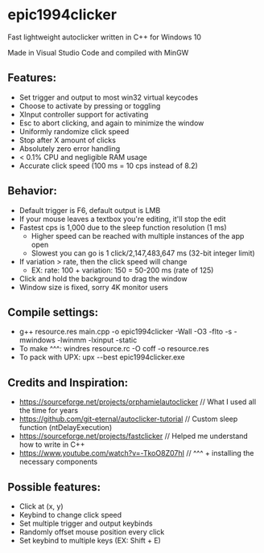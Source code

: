 # epic1994clicker

Fast lightweight autoclicker written in C++ for Windows 10

Made in Visual Studio Code and compiled with MinGW

## Features:
 - Set trigger and output to most win32 virtual keycodes
 - Choose to activate by pressing or toggling
 - XInput controller support for activating
 - Esc to abort clicking, and again to minimize the window
 - Uniformly randomize click speed
 - Stop after X amount of clicks
 - Absolutely zero error handling
 - < 0.1% CPU and negligible RAM usage
 - Accurate click speed (100 ms = 10 cps instead of 8.2)

## Behavior:
 - Default trigger is F6, default output is LMB
 - If your mouse leaves a textbox you're editing, it'll stop the edit
 - Fastest cps is 1,000 due to the sleep function resolution (1 ms)
     - Higher speed can be reached with multiple instances of the app open
     - Slowest you can go is 1 click/2,147,483,647 ms (32-bit integer limit)
 - If variation > rate, then the click speed will change
     - EX: rate: 100 + variation: 150 = 50-200 ms (rate of 125)
 - Click and hold the background to drag the window
 - Window size is fixed, sorry 4K monitor users

## Compile settings:
 - g++ resource.res main.cpp -o epic1994clicker -Wall -O3 -flto -s -mwindows -lwinmm -lxinput -static
 - To make ^^^: windres resource.rc -O coff -o resource.res
 - To pack with UPX: upx --best epic1994clicker.exe

## Credits and Inspiration:
 - https://sourceforge.net/projects/orphamielautoclicker   // What I used all the time for years
 - https://github.com/git-eternal/autoclicker-tutorial     // Custom sleep function (ntDelayExecution)
 - https://sourceforge.net/projects/fastclicker            // Helped me understand how to write in C++
 - https://www.youtube.com/watch?v=-TkoO8Z07hI             // ^^^ + installing the necessary components

## Possible features:
 - Click at (x, y)
 - Keybind to change click speed
 - Set multiple trigger and output keybinds
 - Randomly offset mouse position every click
 - Set keybind to multiple keys (EX: Shift + E)